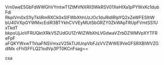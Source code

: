 Vm0weE5GbFdWWGhVYmtwT1ZtMVNXRll3WkRSV01XeHlXa1pPYWxKc1dubFdi
RkpIVm0xS1IyTkliRmRXCk0xSlFWbXhhUzJOc1duRldiRlpYQ2xZeWFESlhW
bU40VXpGYWMxcEdiR3BTYkhCVVEyMUtSbGRZY0ZkWApTRUpFVmtSS1UxTkdT
bkpoUjJoVFRUQktXRkV5ZUdGU1ZrWlZWbXhLVGdwaVZrbDZWMVpXYTFReFpF
aFQKYWxwT1VsaFNSVmxzV25kTlJtUnpVbFJzVVZWWE9VeGFSRXBIWVZGdlMx
cFhlSFFLQ21odVp3PT0KCnFsag==

csa